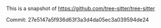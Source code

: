 
This is a snapshot of https://github.com/tree-sitter/tree-sitter

Commit:     27e5147a5f936d63f3a3d4da05ec3a039594de24

